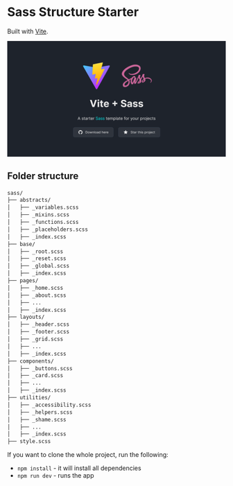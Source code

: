 # Sass Structure Starter

Built with [Vite](https://vitejs.dev/).

![Landing Page](/public/landing-page.png)

## Folder structure

```bash
sass/
├── abstracts/
│   ├── _variables.scss
│   ├── _mixins.scss
│   ├── _functions.scss
│   ├── _placeholders.scss
│   ├── _index.scss
├── base/
│   ├── _root.scss
│   ├── _reset.scss
│   ├── _global.scss
│   ├── _index.scss
├── pages/
│   ├── _home.scss
│   ├── _about.scss
│   ├── ...
│   ├── _index.scss
├── layouts/
│   ├── _header.scss
│   ├── _footer.scss
│   ├── _grid.scss
│   ├── ...
│   ├── _index.scss
├── components/
│   ├── _buttons.scss
│   ├── _card.scss
│   ├── ...
│   ├── _index.scss
├── utilities/
│   ├── _accessibility.scss
│   ├── _helpers.scss
│   ├── _shame.scss
│   ├── ...
│   ├── _index.scss
├── style.scss
```

If you want to clone the whole project, run the following:

- `npm install` - it will install all dependencies
- `npm run dev` - runs the app
